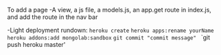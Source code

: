 To add a page
-A view, a js file, a models.js, an app.get route in index.js, and add the route in the nav bar


-Light deployment rundown:
  `heroku create`
  `heroku apps:rename yourName`
  `heroku addons:add mongolab:sandbox`
  `git commit "commit message" `
  `git push heroku master'